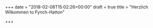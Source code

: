 +++
date = "2018-02-08T15:02:26+00:00"
draft = true
title = "Herzlich Wilkommen​ to Fynch-Hatton"

+++


